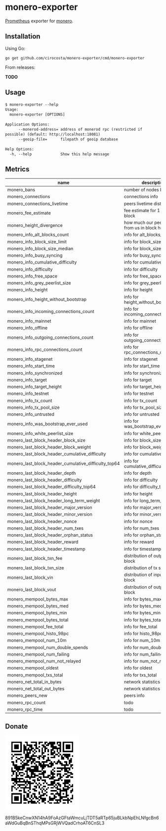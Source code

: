 # monero-exporter

[Prometheus](https://prometheus.io) exporter for [monero](https://getmonero.org).


## Installation

Using Go:

```
go get github.com/cirocosta/monero-exporter/cmd/monero-exporter
```

From releases:

**TODO**


## Usage

```console
$ monero-exporter --help
Usage:
  monero-exporter [OPTIONS]

Application Options:
      --monerod-address= address of monerod rpc (restricted if possible) (default: http://localhost:18081)
      --geoip-file=      filepath of geoip database

Help Options:
  -h, --help             Show this help message
```

## Metrics


| name | description |
| ---- | ----------- |
| monero_bans | number of nodes banned |
| monero_connections | connections info |
| monero_connections_livetime | peers livetime distribution |
| monero_fee_estimate | fee estimate for 1 grace block |
| monero_height_divergence | how much our peers diverge from us in block height |
| monero_info_alt_blocks_count | info for alt_blocks_count |
| monero_info_block_size_limit | info for block_size_limit |
| monero_info_block_size_median | info for block_size_median |
| monero_info_busy_syncing | info for busy_syncing |
| monero_info_cumulative_difficulty | info for cumulative_difficulty |
| monero_info_difficulty | info for difficulty |
| monero_info_free_space | info for free_space |
| monero_info_grey_peerlist_size | info for grey_peerlist_size |
| monero_info_height | info for height |
| monero_info_height_without_bootstrap | info for height_without_bootstrap |
| monero_info_incoming_connections_count | info for incoming_connections_count |
| monero_info_mainnet | info for mainnet |
| monero_info_offline | info for offline |
| monero_info_outgoing_connections_count | info for outgoing_connections_count |
| monero_info_rpc_connections_count | info for rpc_connections_count |
| monero_info_stagenet | info for stagenet |
| monero_info_start_time | info for start_time |
| monero_info_synchronized | info for synchronized |
| monero_info_target | info for target |
| monero_info_target_height | info for target_height |
| monero_info_testnet | info for testnet |
| monero_info_tx_count | info for tx_count |
| monero_info_tx_pool_size | info for tx_pool_size |
| monero_info_untrusted | info for untrusted |
| monero_info_was_bootstrap_ever_used | info for was_bootstrap_ever_used |
| monero_info_white_peerlist_size | info for white_peerlist_size |
| monero_last_block_header_block_size | info for block_size |
| monero_last_block_header_block_weight | info for block_weight |
| monero_last_block_header_cumulative_difficulty | info for cumulative_difficulty |
| monero_last_block_header_cumulative_difficulty_top64 | info for cumulative_difficulty_top64 |
| monero_last_block_header_depth | info for depth |
| monero_last_block_header_difficulty | info for difficulty |
| monero_last_block_header_difficulty_top64 | info for difficulty_top64 |
| monero_last_block_header_height | info for height |
| monero_last_block_header_long_term_weight | info for long_term_weight |
| monero_last_block_header_major_version | info for major_version |
| monero_last_block_header_minor_version | info for minor_version |
| monero_last_block_header_nonce | info for nonce |
| monero_last_block_header_num_txes | info for num_txes |
| monero_last_block_header_orphan_status | info for orphan_status |
| monero_last_block_header_reward | info for reward |
| monero_last_block_header_timestamp | info for timestamp |
| monero_last_block_txn_fee | distribution of outputs in last block |
| monero_last_block_txn_size | distribution of tx sizes |
| monero_last_block_vin | distribution of inputs in last block |
| monero_last_block_vout | distribution of outputs in last block |
| monero_mempool_bytes_max | info for bytes_max |
| monero_mempool_bytes_med | info for bytes_med |
| monero_mempool_bytes_min | info for bytes_min |
| monero_mempool_bytes_total | info for bytes_total |
| monero_mempool_fee_total | info for fee_total |
| monero_mempool_histo_98pc | info for histo_98pc |
| monero_mempool_num_10m | info for num_10m |
| monero_mempool_num_double_spends | info for num_double_spends |
| monero_mempool_num_failing | info for num_failing |
| monero_mempool_num_not_relayed | info for num_not_relayed |
| monero_mempool_oldest | info for oldest |
| monero_mempool_txs_total | info for txs_total |
| monero_net_total_in_bytes | network statistics |
| monero_net_total_out_bytes | network statistics |
| monero_peers_new | peers info |
| monero_rpc_count | todo |
| monero_rpc_time | todo |


## Donate

![xmr address](./assets/donate.png)

891B5keCnwXN14hA9FoAzGFtaWmcuLjTDT5aRTp65juBLkbNpEhLNfgcBn6aWdGuBqBnSThqMPsGRjWVQadCrhoAT6CnSL3
